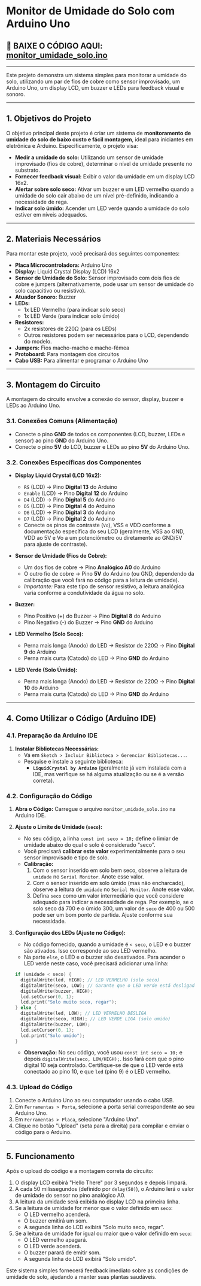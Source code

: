 # Monitor de Umidade do Solo com Arduino Uno

## 🚀 **BAIXE O CÓDIGO AQUI:** [monitor_umidade_solo.ino](https://github.com/GabGarritano/sensor_umidade/blob/main/code.ino) 

---

Este projeto demonstra um sistema simples para monitorar a umidade do solo, utilizando um par de fios de cobre como sensor improvisado, um Arduino Uno, um display LCD, um buzzer e LEDs para feedback visual e sonoro.

---

## 1. Objetivos do Projeto

O objetivo principal deste projeto é criar um sistema de **monitoramento de umidade do solo de baixo custo e fácil montagem**, ideal para iniciantes em eletrônica e Arduino. Especificamente, o projeto visa:

* **Medir a umidade do solo:** Utilizando um sensor de umidade improvisado (fios de cobre), determinar o nível de umidade presente no substrato.
* **Fornecer feedback visual:** Exibir o valor da umidade em um display LCD 16x2.
* **Alertar sobre solo seco:** Ativar um buzzer e um LED vermelho quando a umidade do solo cair abaixo de um nível pré-definido, indicando a necessidade de rega.
* **Indicar solo úmido:** Acender um LED verde quando a umidade do solo estiver em níveis adequados.

---

## 2. Materiais Necessários

Para montar este projeto, você precisará dos seguintes componentes:

* **Placa Microcontroladora:** Arduino Uno
* **Display:** Liquid Crystal Display (LCD) 16x2
* **Sensor de Umidade do Solo:** Sensor improvisado com dois fios de cobre e jumpers (alternativamente, pode usar um sensor de umidade do solo capacitivo ou resistivo).
* **Atuador Sonoro:** Buzzer
* **LEDs:**
    * 1x LED Vermelho (para indicar solo seco)
    * 1x LED Verde (para indicar solo úmido)
* **Resistores:**
    * 2x resistores de 220Ω (para os LEDs)
    * Outros resistores podem ser necessários para o LCD, dependendo do modelo.
* **Jumpers:** Fios macho-macho e macho-fêmea
* **Protoboard:** Para montagem dos circuitos
* **Cabo USB:** Para alimentar e programar o Arduino Uno

---

## 3. Montagem do Circuito

A montagem do circuito envolve a conexão do sensor, display, buzzer e LEDs ao Arduino Uno.

### 3.1. Conexões Comuns (Alimentação)

* Conecte o pino **GND** de todos os componentes (LCD, buzzer, LEDs e sensor) ao pino **GND** do Arduino Uno.
* Conecte o pino **5V** do LCD, buzzer e LEDs ao pino **5V** do Arduino Uno.

### 3.2. Conexões Específicas dos Componentes

* **Display Liquid Crystal (LCD 16x2):**
    * `RS` (LCD) $\rightarrow$ Pino **Digital 13** do Arduino
    * `Enable` (LCD) $\rightarrow$ Pino **Digital 12** do Arduino
    * `D4` (LCD) $\rightarrow$ Pino **Digital 5** do Arduino
    * `D5` (LCD) $\rightarrow$ Pino **Digital 4** do Arduino
    * `D6` (LCD) $\rightarrow$ Pino **Digital 3** do Arduino
    * `D7` (LCD) $\rightarrow$ Pino **Digital 2** do Arduino
    * Conecte os pinos de contraste (`Vo`), VSS e VDD conforme a documentação específica do seu LCD (geralmente, VSS ao GND, VDD ao 5V e Vo a um potenciômetro ou diretamente ao GND/5V para ajuste de contraste).

* **Sensor de Umidade (Fios de Cobre):**
    * Um dos fios de cobre $\rightarrow$ Pino **Analógico A0** do Arduino
    * O outro fio de cobre $\rightarrow$ Pino **5V** do Arduino (ou GND, dependendo da calibração que você fará no código para a leitura de umidade).
    * *Importante:* Para este tipo de sensor resistivo, a leitura analógica varia conforme a condutividade da água no solo.

* **Buzzer:**
    * Pino Positivo (+) do Buzzer $\rightarrow$ Pino **Digital 8** do Arduino
    * Pino Negativo (-) do Buzzer $\rightarrow$ Pino **GND** do Arduino

* **LED Vermelho (Solo Seco):**
    * Perna mais longa (Anodo) do LED $\rightarrow$ Resistor de 220Ω $\rightarrow$ Pino **Digital 9** do Arduino
    * Perna mais curta (Catodo) do LED $\rightarrow$ Pino **GND** do Arduino

* **LED Verde (Solo Úmido):**
    * Perna mais longa (Anodo) do LED $\rightarrow$ Resistor de 220Ω $\rightarrow$ Pino **Digital 10** do Arduino
    * Perna mais curta (Catodo) do LED $\rightarrow$ Pino **GND** do Arduino

---

## 4. Como Utilizar o Código (Arduino IDE)

### 4.1. Preparação da Arduino IDE

1.  **Instalar Bibliotecas Necessárias:**
    * Vá em `Sketch > Incluir Biblioteca > Gerenciar Bibliotecas...`.
    * Pesquise e instale a seguinte biblioteca:
        * **`LiquidCrystal by Arduino`** (geralmente já vem instalada com a IDE, mas verifique se há alguma atualização ou se é a versão correta).

### 4.2. Configuração do Código

1.  **Abra o Código:** Carregue o arquivo `monitor_umidade_solo.ino` na Arduino IDE.

2.  **Ajuste o Limite de Umidade (`seco`):**
    * No seu código, a linha `const int seco = 10;` define o limiar de umidade abaixo do qual o solo é considerado "seco".
    * Você precisará **calibrar este valor** experimentalmente para o seu sensor improvisado e tipo de solo.
    * **Calibração:**
        1.  Com o sensor inserido em solo bem seco, observe a leitura de `umidade` no `Serial Monitor`. Anote esse valor.
        2.  Com o sensor inserido em solo úmido (mas não encharcado), observe a leitura de `umidade` no `Serial Monitor`. Anote esse valor.
        3.  Defina `seco` como um valor intermediário que você considere adequado para indicar a necessidade de rega. Por exemplo, se o solo seco dá 700 e o úmido 300, um valor de `seco` de 400 ou 500 pode ser um bom ponto de partida. Ajuste conforme sua necessidade.

3.  **Configuração dos LEDs (Ajuste no Código):**
    * No código fornecido, quando a umidade é `< seco`, o LED e o buzzer são ativados. Isso corresponde ao seu LED vermelho.
    * Na parte `else`, o LED e o buzzer são desativados. Para acender o LED verde neste caso, você precisará adicionar uma linha:

    ```cpp
    if (umidade < seco) {
      digitalWrite(led, HIGH); // LED VERMELHO (solo seco)
      digitalWrite(seco, LOW); // Garante que o LED verde está desligado
      digitalWrite(buzzer, HIGH);
      lcd.setCursor(0, 1);
      lcd.print("Solo muito seco, regar");
    } else {
      digitalWrite(led, LOW); // LED VERMELHO DESLIGA
      digitalWrite(seco, HIGH); // LED VERDE LIGA (solo umido)
      digitalWrite(buzzer, LOW);
      lcd.setCursor(0, 1);
      lcd.print("Solo umido");
    }
    ```
    * **Observação:** No seu código, você usou `const int seco = 10;` e depois `digitalWrite(seco, LOW/HIGH);`. Isso fará com que o pino digital 10 seja controlado. Certifique-se de que o LED verde está conectado ao pino 10, e que `led` (pino 9) é o LED vermelho.

### 4.3. Upload do Código

1.  Conecte o Arduino Uno ao seu computador usando o cabo USB.
2.  Em `Ferramentas > Porta`, selecione a porta serial correspondente ao seu Arduino Uno.
3.  Em `Ferramentas > Placa`, selecione "Arduino Uno".
4.  Clique no botão "Upload" (seta para a direita) para compilar e enviar o código para o Arduino.

---

## 5. Funcionamento

Após o upload do código e a montagem correta do circuito:

1.  O display LCD exibirá "Hello There" por 3 segundos e depois limpará.
2.  A cada 50 milissegundos (definido por `delay(50)`), o Arduino lerá o valor de umidade do sensor no pino analógico A0.
3.  A leitura da umidade será exibida no display LCD na primeira linha.
4.  Se a leitura de umidade for menor que o valor definido em `seco`:
    * O LED vermelho acenderá.
    * O buzzer emitirá um som.
    * A segunda linha do LCD exibirá "Solo muito seco, regar".
5.  Se a leitura de umidade for igual ou maior que o valor definido em `seco`:
    * O LED vermelho apagará.
    * O LED verde acenderá.
    * O buzzer parará de emitir som.
    * A segunda linha do LCD exibirá "Solo umido".

Este sistema simples fornecerá feedback imediato sobre as condições de umidade do solo, ajudando a manter suas plantas saudáveis.
